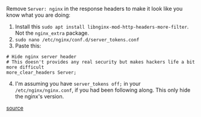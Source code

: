 Remove `Server: nginx` in the response headers to make it look like you know what you are doing:

1. Install this `sudo apt install libnginx-mod-http-headers-more-filter`. Not the `nginx_extra` package.
2. `sudo nano /etc/nginx/conf.d/server_tokens.conf`
3. Paste this:

```
# Hide nginx server header
# This doesn't provides any real security but makes hackers life a bit more difficult
more_clear_headers Server;
```

4. I'm assuming you have `server_tokens off;` in your `/etc/nginx/nginx.conf`, if you had been following along. This only hide the nginx's version.

[source](https://wiki.meurisse.org/wiki/Nginx)
